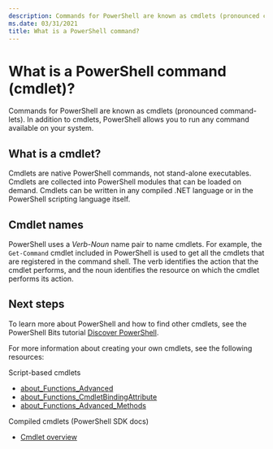 ```yaml
---
description: Commands for PowerShell are known as cmdlets (pronounced command-lets)
ms.date: 03/31/2021
title: What is a PowerShell command?
---
```

# What is a PowerShell command (cmdlet)?

Commands for PowerShell are known as cmdlets (pronounced command-lets). In addition to cmdlets,
PowerShell allows you to run any command available on your system.

## What is a cmdlet?

Cmdlets are native PowerShell commands, not stand-alone executables. Cmdlets are collected into
PowerShell modules that can be loaded on demand. Cmdlets can be written in any compiled .NET
language or in the PowerShell scripting language itself.

## Cmdlet names

PowerShell uses a _Verb-Noun_ name pair to name cmdlets. For example, the `Get-Command` cmdlet
included in PowerShell is used to get all the cmdlets that are registered in the command shell. The
verb identifies the action that the cmdlet performs, and the noun identifies the resource on which
the cmdlet performs its action.

## Next steps

To learn more about PowerShell and how to find other cmdlets, see the PowerShell Bits tutorial
[Discover PowerShell](learn/tutorials/01-discover-powershell.md).

For more information about creating your own cmdlets, see the following resources:

Script-based cmdlets

- [about_Functions_Advanced](/powershell/module/microsoft.powershell.core/about/about_functions_advanced)
- [about_Functions_CmdletBindingAttribute](/powershell/module/microsoft.powershell.core/about/about_functions_cmdletbindingattribute)
- [about_Functions_Advanced_Methods](/powershell/module/microsoft.powershell.core/about/about_functions_advanced_methods)

Compiled cmdlets (PowerShell SDK docs)

- [Cmdlet overview](developer/cmdlet/cmdlet-overview.md)
